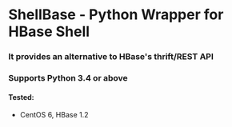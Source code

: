 # ShellBase - Python Wrapper for HBase Shell

### It provides an alternative to HBase's thrift/REST API
### Supports Python 3.4 or above

#### Tested:
- CentOS 6, HBase 1.2

